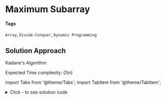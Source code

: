 # Maximum Subarray

#### Tags
```Array```, ```Divide-Conquer```, ```Dynamic Programming```

## Solution Approach

Kadane's Algorithm

Expected Time complexity: $O(n)$

import Tabs from '@theme/Tabs';
import TabItem from '@theme/TabItem';

<details><summary>Click - to see solution code</summary>
<Tabs>
<TabItem value="cpp" label="C++">

```cpp
class Solution {
   public:
    int maxSubArray(vector<int>& nums) {
        int ans = *max_element(nums.begin(), nums.end());
        int n = nums.size();
        int max_so_far = 0, max_till_here = 0;

        for (int i = 0; i < n; i++) {
            max_till_here += nums[i];
            if (max_till_here > max_so_far) max_so_far = max_till_here;
            if (max_till_here < 0) max_till_here = 0;
        }
        if (ans < 0) return ans;
        return max_so_far;
    }
};
```
</TabItem>
</Tabs>
</details>